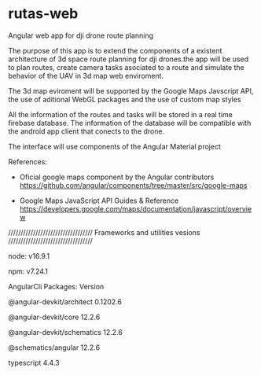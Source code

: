 # rutas-web
Angular web app for dji drone route planning 

The purpose of this app is to extend the components of a existent architecture of 3d space route planning for dji drones.the app will be used to plan routes, create camera tasks asociated to a route and simulate the behavior of the UAV in 3d map web enviroment.

The 3d map eviroment will be supported by the Google Maps Javscript API, the use of aditional WebGL packages and the use of custom map styles

All the information of the routes and tasks will be stored in a real time firebase database. The information of the database will be compatible with the android app client that conects to the drone.

The interface will use components of the Angular Material project

References:

- Oficial google maps component by the Angular contributors
https://github.com/angular/components/tree/master/src/google-maps

- Google Maps JavaScript API Guides & Reference
https://developers.google.com/maps/documentation/javascript/overview


//////////////////////////////////
Frameworks and utilities vesions
//////////////////////////////////

node: v16.9.1

npm: v7.24.1

AngularCli Packages:					Version

@angular-devkit/architect    0.1202.6

@angular-devkit/core         12.2.6 

@angular-devkit/schematics   12.2.6 

@schematics/angular          12.2.6 

typescript                   4.4.3


